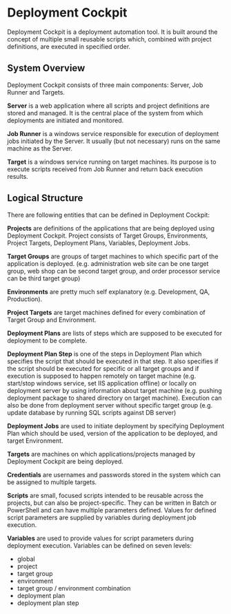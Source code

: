 # Deployment Cockpit

Deployment Cockpit is a deployment automation tool. It is built around the concept of multiple small reusable scripts which, combined with project definitions, are executed in specified order.


## System Overview

Deployment Cockpit consists of three main components: Server, Job Runner and Targets.

**Server** is a web application where all scripts and project definitions are stored and managed. It is the central place of the system from which deployments are initiated and monitored.

**Job Runner** is a windows service responsible for execution of deployment jobs initiated by the Server. It usually (but not necessary) runs on the same machine as the Server.

**Target** is a windows service running on target machines. Its purpose is to execute scripts received from Job Runner and return back execution results.


## Logical Structure

There are following entities that can be defined in Deployment Cockpit:

**Projects** are definitions of the applications that are being deployed using Deployment Cockpit. Project consists of Target Groups, Environments, Project Targets, Deployment Plans, Variables, Deployment Jobs.

**Target Groups** are groups of target machines to which specific part of the application is deployed. (e.g. administration web site can be one target group, web shop can be second target group, and order processor service can be third target group)

**Environments** are pretty much self explanatory (e.g. Development, QA, Production).

**Project Targets** are target machines defined for every combination of Target Group and Environment.

**Deployment Plans** are lists of steps which are supposed to be executed for deployment to be complete.

**Deployment Plan Step** is one of the steps in Deployment Plan which specifies the script that should be executed in that step. It also specifies if the script should be executed for specific or all target groups and if execution is supposed to happen remotely on target machine (e.g. start/stop windows service, set IIS application offline) or locally on deployment server by using information about target machine (e.g. pushing deployment package to shared directory on target machine). Execution can also be done from deployment server without specific target group (e.g. update database by running SQL scripts against DB server)

**Deployment Jobs** are used to initiate deployment by specifying Deployment Plan which should be used, version of the application to be deployed, and target Environment.

**Targets** are machines on which applications/projects managed by Deployment Cockpit are being deployed.

**Credentials** are usernames and passwords stored in the system which can be assigned to multiple targets.

**Scripts** are small, focused scripts intended to be reusable across the projects, but can also be project-specific. They can be written in Batch or PowerShell and can have multiple parameters defined. Values for defined script parameters are supplied by variables during deployment job execution.

**Variables** are used to provide values for script parameters during deployment execution. Variables can be defined on seven levels:
- global
- project
- target group
- environment
- target group / environment combination
- deployment plan
- deployment plan step
